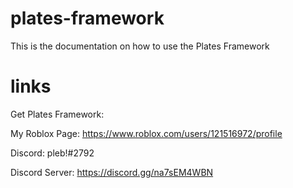 # plates-framework
This is the documentation on how to use the Plates Framework

# links
Get Plates Framework: 

My Roblox Page: https://www.roblox.com/users/121516972/profile 

Discord: pleb!#2792 

Discord Server: https://discord.gg/na7sEM4WBN
